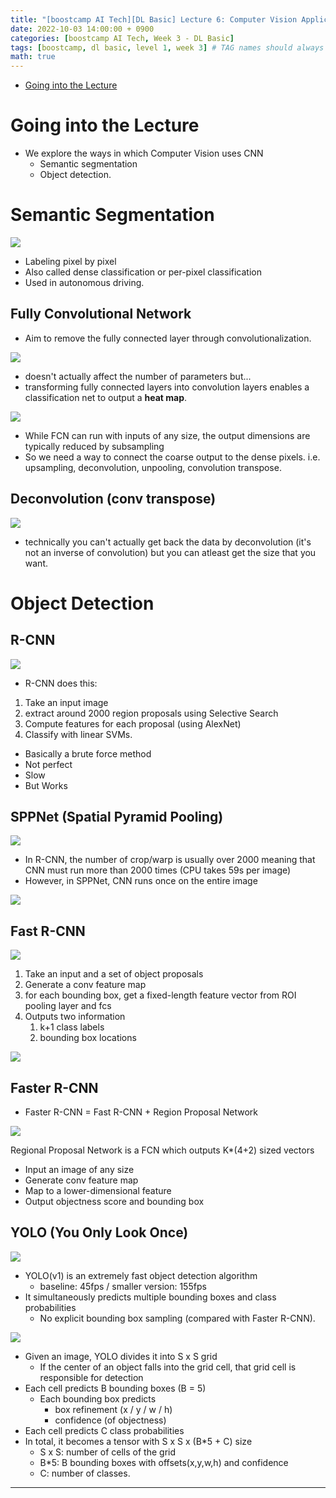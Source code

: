 ```yaml
---
title: "[boostcamp AI Tech][DL Basic] Lecture 6: Computer Vision Applications"
date: 2022-10-03 14:00:00 + 0900
categories: [boostcamp AI Tech, Week 3 - DL Basic]
tags: [boostcamp, dl basic, level 1, week 3] # TAG names should always be lowercase
math: true
---
```


- [Going into the Lecture](#going-into-the-lecture)

# Going into the Lecture

- We explore the ways in which Computer Vision uses CNN
  - Semantic segmentation
  - Object detection.

# Semantic Segmentation

![](/assets/img/boostcamp/2022-10-03-23-24-29.png)

- Labeling pixel by pixel
- Also called dense classification or per-pixel classification
- Used in autonomous driving.

## Fully Convolutional Network

- Aim to remove the fully connected layer through convolutionalization.

![](/assets/img/boostcamp/2022-10-03-23-29-35.png)

- doesn't actually affect the number of parameters but...
- transforming fully connected layers into convolution layers enables a classification net to output a **heat map**.
  
![](/assets/img/boostcamp/2022-10-03-23-30-45.png)

- While FCN can run with inputs of any size, the output dimensions are typically reduced by subsampling
- So we need a way to connect the coarse output to the dense pixels. i.e. upsampling, deconvolution, unpooling, convolution transpose.

## Deconvolution (conv transpose)

![](/assets/img/boostcamp/2022-10-03-23-35-06.png)

- technically you can't actually get back the data by deconvolution (it's not an inverse of convolution) but you can atleast get the size that you want.

# Object Detection

## R-CNN

![](/assets/img/boostcamp/2022-10-03-23-38-11.png)

- R-CNN does this:
1. Take an input image
2. extract around 2000 region proposals using Selective Search
3. Compute features for each proposal (using AlexNet)
4. Classify with linear SVMs.

- Basically a brute force method
- Not perfect
- Slow
- But Works

## SPPNet (Spatial Pyramid Pooling)

![](/assets/img/boostcamp/2022-10-03-23-48-45.png)

- In R-CNN, the number of crop/warp is usually over 2000 meaning that CNN must run more than 2000 times (CPU takes 59s per image)
- However, in SPPNet, CNN runs once on the entire image

![](/assets/img/boostcamp/2022-10-03-23-50-01.png)

## Fast R-CNN

![](/assets/img/boostcamp/2022-10-03-23-51-16.png)

1. Take an input and a set of object proposals
2. Generate a conv feature map
3. for each bounding box, get a fixed-length feature vector from ROI pooling layer and fcs
4. Outputs two information
   1. k+1 class labels
   2. bounding box locations

![](/assets/img/boostcamp/2022-10-03-23-52-58.png)

## Faster R-CNN

- Faster R-CNN = Fast R-CNN + Region Proposal Network

![](/assets/img/boostcamp/2022-10-03-23-54-04.png)

Regional Proposal Network is a FCN which outputs K*(4+2) sized vectors
- Input an image of any size
- Generate conv feature map
- Map to a lower-dimensional feature
- Output objectness score and bounding box

## YOLO (You Only Look Once)

![](/assets/img/boostcamp/2022-10-04-09-33-13.png)

- YOLO(v1) is an extremely fast object detection algorithm
  - baseline: 45fps / smaller version: 155fps
- It simultaneously predicts multiple bounding boxes and class probabilities
  - No explicit bounding box sampling (compared with Faster R-CNN).

![](/assets/img/boostcamp/2022-10-04-09-33-35.png)

- Given an image, YOLO divides it into S x S grid
  - If the center of an object falls into the grid cell, that grid cell is responsible for detection
- Each cell predicts B bounding boxes (B = 5)
  - Each bounding box predicts
    - box refinement (x / y / w / h)
    - confidence (of objectness)
- Each cell predicts C class probabilities
- In total, it becomes a tensor with S x S x (B*5 + C) size
  - S x S: number of cells of the grid
  - B*5: B bounding boxes with offsets(x,y,w,h) and confidence
  - C: number of classes.


-------------------------------


